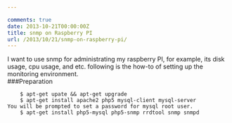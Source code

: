 ```yaml
---

comments: true
date: 2013-10-21T00:00:00Z
title: snmp on Raspberry PI
url: /2013/10/21/snmp-on-raspberry-pi/
---
```


I want to use snmp for administrating my raspberry PI, for example, its disk usage, cpu usage, and etc. following is the how-to of setting up the monitoring environment.    
###Preparation

```
	$ apt-get upate && apt-get upgrade
	$ apt-get install apache2 php5 mysql-client mysql-server
You will be prompted to set a password for mysql root user.
	$ apt-get install php5-mysql php5-snmp rrdtool snmp snmpd
```

